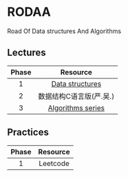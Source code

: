 # RODAA
Road Of Data structures And Algorithms



## Lectures

|Phase|Resource|
|:--:|:--:|
|1|[Data structures](https://github.com/xiangflight/RODAA/tree/master/data_structures_mycodeschool)|
|2|数据结构C语言版(严.吴.)|
|3|[Algorithms series](https://github.com/xiangflight/RODAA/tree/master/algorithms_series-MIT)|



## Practices

|Phase|Resource|
|:--:|:--:|
|1|Leetcode|


